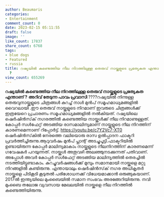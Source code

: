 ```yaml
---
author: Beaumaris
categories:
- Entertainment
comment_count: 0
date: 2023-02-15 05:11:55
draft: false
image: ''
like_count: 17837
share_count: 6768
tags:
- blue dogs
- Featured
- russia
title: റഷ്യയില്‍ കണ്ടെത്തിയ നീല നിറത്തിലുള്ള തെരുവ് നായ്ക്കളുടെ പ്രത്യേകത എന്താണ്
  ?
view_count: 655269
---
```


**റഷ്യയില്‍ കണ്ടെത്തിയ നീല നിറത്തിലുള്ള തെരുവ് നായ്ക്കളുടെ പ്രത്യേകത എന്താണ് ?** **അറിവ് തേടുന്ന പാവം പ്രവാസി** ????റഷ്യയില്‍ നിന്നുള്ള തെരുവുനായ്ക്കളുടെ ചിത്രങ്ങള്‍ കുറച്ച് നാൾ മുൻപ് സമൂഹമാധ്യമങ്ങളില്‍ വൈറലായി .ഈ തെരുവ് നായ്ക്കളുടെ നിറമാണ് ഇവരുടെ ചിത്രങ്ങള്‍ക്ക് ഇത്രയേറെ പ്രചാരണം സമൂഹമാധ്യമങ്ങളില്‍ നല്‍കിയത്. റഷ്യയിലെ ഷെര്‍ഷിന്‍സ്‌ക് നഗരത്തില്‍ കണ്ടെത്തിയ നായ്ക്കള്‍ക്ക് നീല നിറമാണുള്ളത്. കോപ്പര്‍ സള്‍ഫേറ്റ് അടങ്ങിയ രാസമാലിന്യമാണ് നായ്ക്കളുടെ നീല നിറത്തിന് കാരണമെന്നാണ് റിപ്പോർട്ട്. https://youtu.be/c7Y2Vc7-XT0 ഷെര്‍ഷിന്‍സ്‌കില്‍ നേരത്തെ വലിയൊരു രാസ ഉല്‍പ്പാദന ഫാക്ടറി പ്രവര്‍ത്തിച്ചിരുന്നു.ആറുവര്‍ഷം മുന്‍പ് പ്ലാന്റ് അടച്ചുപൂട്ടി.ഫാക്ടറിയില്‍ ഉണ്ടായിരുന്ന കോപ്പര്‍ മാലിന്യമാകാം നായ്ക്കളുടെ നീലനിറത്തിന് കാരണമെന്ന് ഗവേഷകർ പറയുന്നത്. നായ്ക്കള്‍ അതുവഴി അലഞ്ഞുനടക്കുന്നത് പതിവാണ്. അപ്പോള്‍ അവര്‍ കോപ്പര്‍ സള്‍ഫേറ്റ് അടങ്ങിയ മാലിന്യത്തില്‍ തെരച്ചില്‍ നടത്തിയിട്ടുണ്ടാകാം. കുറച്ചുവര്‍ഷങ്ങള്‍ക്ക് മുമ്പും സമാനമായി നായ്ക്കളെ മറ്റു നിറങ്ങളില്‍ കണ്ടിരുന്നു. എന്തായാലും ഷെര്‍ഷിന്‍സ്‌ക് നഗര അധികൃതര്‍ നായ്ക്കളെ പിടികൂടി കൂടുതൽ പരിശോധനക്ക് വിധേയമാക്കാന്‍ ഒരുങ്ങുകയാണ്. 2017ല്‍ ഇന്ത്യയിലെ മുംബൈയില്‍ സമാന സംഭവം അരങ്ങേറിയിരുന്നു. നവി മുംബൈ തലോജ വ്യവസായ മേഖലയില്‍ നായ്ക്കളെ നീല നിറത്തില്‍ കണ്ടെത്തിയിരുന്നു.